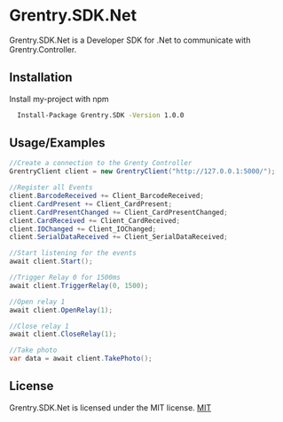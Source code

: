 
# Grentry.SDK.Net

Grentry.SDK.Net is a Developer SDK for .Net to communicate with Grentry.Controller.




## Installation

Install my-project with npm

```bash
  Install-Package Grentry.SDK -Version 1.0.0
```
    

## Usage/Examples

```csharp
//Create a connection to the Grenty Controller
GrentryClient client = new GrentryClient("http://127.0.0.1:5000/");

//Register all Events
client.BarcodeReceived += Client_BarcodeReceived;
client.CardPresent += Client_CardPresent;
client.CardPresentChanged += Client_CardPresentChanged;
client.CardReceived += Client_CardReceived;
client.IOChanged += Client_IOChanged;
client.SerialDataReceived += Client_SerialDataReceived;

//Start listening for the events 
await client.Start();

//Trigger Relay 0 for 1500ms
await client.TriggerRelay(0, 1500);

//Open relay 1
await client.OpenRelay(1);

//Close relay 1
await client.CloseRelay(1);

//Take photo
var data = await client.TakePhoto();

```


## License

Grentry.SDK.Net is licensed under the MIT license. [MIT](https://choosealicense.com/licenses/mit/)

